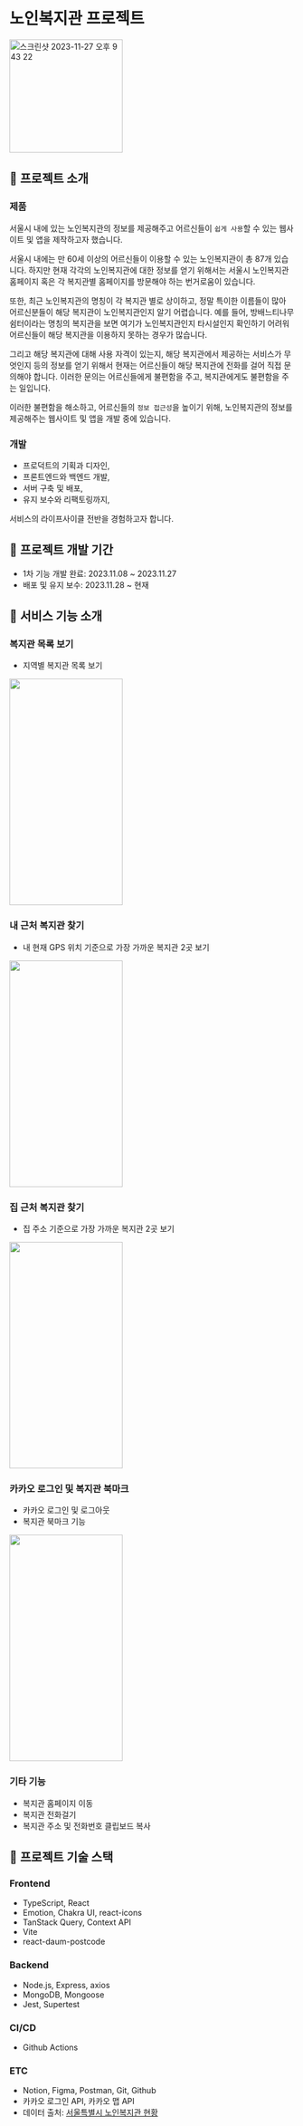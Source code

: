 # 노인복지관 프로젝트

<img width="200" alt="스크린샷 2023-11-27 오후 9 43 22" src="https://user-images.githubusercontent.com/81420856/285865555-f6014d82-c2f8-48db-a109-a26efd7c5c41.png">

## 📌 프로젝트 소개

### 제품

서울시 내에 있는 노인복지관의 정보를 제공해주고 어르신들이 `쉽게 사용`할 수 있는 웹사이트 및 앱을 제작하고자 했습니다.

서울시 내에는 만 60세 이상의 어르신들이 이용할 수 있는 노인복지관이 총 87개 있습니다. 하지만 현재 각각의 노인복지관에 대한 정보를 얻기 위해서는 서울시 노인복지관 홈페이지 혹은 각 복지관별 홈페이지를 방문해야 하는 번거로움이 있습니다.

또한, 최근 노인복지관의 명칭이 각 복지관 별로 상이하고, 정말 특이한 이름들이 많아 어르신분들이 해당 복지관이 노인복지관인지 알기 어렵습니다. 예를 들어, 방배느티나무쉼터이라는 명칭의 복지관을 보면 여기가 노인복지관인지 타시설인지 확인하기 어려워 어르신들이 해당 복지관을 이용하지 못하는 경우가 많습니다.

그리고 해당 복지관에 대해 사용 자격이 있는지, 해당 복지관에서 제공하는 서비스가 무엇인지 등의 정보를 얻기 위해서 현재는 어르신들이 해당 복지관에 전화를 걸어 직접 문의해야 합니다. 이러한 문의는 어르신들에게 불편함을 주고, 복지관에게도 불편함을 주는 일입니다.

이러한 불편함을 해소하고, 어르신들의 `정보 접근성`을 높이기 위해, 노인복지관의 정보를 제공해주는 웹사이트 및 앱을 개발 중에 있습니다.

### 개발

- 프로덕트의 기획과 디자인,
- 프론트엔드와 백엔드 개발,
- 서버 구축 및 배포,
- 유지 보수와 리팩토링까지,

서비스의 라이프사이클 전반을 경험하고자 합니다.

## 📌 프로젝트 개발 기간

- 1차 기능 개발 완료: 2023.11.08 ~ 2023.11.27
- 배포 및 유지 보수: 2023.11.28 ~ 현재

## 📌 서비스 기능 소개

### 복지관 목록 보기

- 지역별 복지관 목록 보기

<img src="https://user-images.githubusercontent.com/81420856/285915191-a5a6dbe1-eda9-4656-ad71-05c25847955b.gif" width="200" height="400">

### 내 근처 복지관 찾기

- 내 현재 GPS 위치 기준으로 가장 가까운 복지관 2곳 보기

<img src="https://user-images.githubusercontent.com/81420856/285915575-41155f31-b15d-49e5-9b48-f88df85f5560.gif" width="200" height="400">

### 집 근처 복지관 찾기

- 집 주소 기준으로 가장 가까운 복지관 2곳 보기

<img src="https://user-images.githubusercontent.com/81420856/285915594-e7ee36fb-32e3-46a5-aa15-205eac8d2c4e.gif" width="200" height="400">

### 카카오 로그인 및 복지관 북마크

- 카카오 로그인 및 로그아웃
- 복지관 북마크 기능

<img src="https://user-images.githubusercontent.com/81420856/285915604-7d67b270-353e-46e1-9737-ef7194dfbf2c.gif" width="200" height="400">

### 기타 기능

- 복지관 홈페이지 이동
- 복지관 전화걸기
- 복지관 주소 및 전화번호 클립보드 복사

## 📌 프로젝트 기술 스택

### Frontend

- TypeScript, React
- Emotion, Chakra UI, react-icons
- TanStack Query, Context API
- Vite
- react-daum-postcode

### Backend

- Node.js, Express, axios
- MongoDB, Mongoose
- Jest, Supertest

### CI/CD

- Github Actions

### ETC

- Notion, Figma, Postman, Git, Github
- 카카오 로그인 API, 카카오 맵 API
- 데이터 출처: [서울특별시 노인복지관 현황](https://data.seoul.go.kr/dataList/OA-15067/S/1/datasetView.do)
